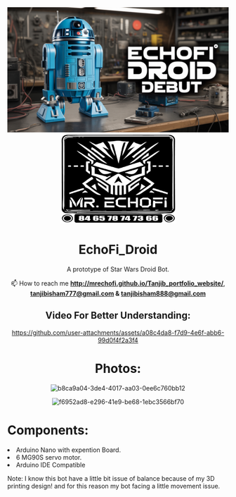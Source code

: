<div align="center">
    <img src="https://github.com/MrEchoFi/EchoFi_Droid/blob/main/EchoFi_Droid_Prototype_Showcase_28ef0f6a-6611-4169-8e7e-8986bfd01ec6.jpg?raw=true" alt="gif" width="730" height="auto" />

</div>

<div align="center">
  <img src="https://github.com/MrEchoFi/MrEchoFi/raw/4274f537dec313ac7dde4403fe0fae24259beade/Mr.EchoFi-New-Logo-with-ASCII.jpg" alt="logo" width="265" height="auto" />
  <h1>EchoFi_Droid</h1>
   
  <p>
    A prototype of Star Wars Droid Bot.
  </p>


  📫 How to reach me  **http://mrechofi.github.io/Tanjib_portfolio_website/**, **tanjibisham777@gmail.com & tanjibisham888@gmail.com**
## Video For Better Understanding:
    


https://github.com/user-attachments/assets/a08c4da8-f7d9-4e6f-abb6-99d0f4f2a3f4


# Photos: 

![b8ca9a04-3de4-4017-aa03-0ee6c760bb12](https://github.com/user-attachments/assets/5b18ab78-89d6-4777-a97a-355679f470d3)


![f6952ad8-e296-41e9-be68-1ebc3566bf70](https://github.com/user-attachments/assets/be2ce7b2-2d8d-4e83-823e-0899a852ccfa)

</div>

# Components:
<li> Arduino Nano with expention Board.</li>
<li> 6 MG90S servo motor.</li>
<li> Arduino IDE Compatible</li>

Note: I know this bot have a little bit issue of balance because of my 3D printing design! and for this reason my bot facing a little movement issue.
